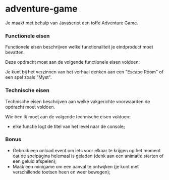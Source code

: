 # adventure-game
Je maakt met behulp van Javascript een toffe Adventure Game.

### Functionele eisen
Functionele eisen beschrijven welke functionaliteit je eindproduct moet bevatten. 

Deze opdracht moet aan de volgende functionele eisen voldoen:
<!-- * het spel heeft tenminste 10 verschillende locaties (elke locatie heeft een titel, een foto, een verhaaltje en meerdere keuzes); -->
<!-- * het spel heeft een startpagina (met uitleg over hoe het spel werkt, een sfeerfoto, de titel van het spel, en een knop "start"); -->
<!-- * de speler krijgt de mogelijkheid om voorwerpen op te pakken;
* de speler mag bepaalde locaties niet betreden zonder het juiste voorwerp; -->
<!-- * het verhaal kent een "win" einde; -->
<!-- * het verhaal kent meerdere "faal" eindes; -->
<!-- * het verhaal kent meerdere routes en meerdere eindpunten, je kunt het verhaal dus meerdere keren spelen met verschillende uitkomsten; -->
<!-- * je kiest afbeeldingen die de sfeer in het spel ondersteunen; -->

Je kunt bij het verzinnen van het verhaal denken aan een "Escape Room" of een spel zoals "Myst".

### Technische eisen
Technische eisen beschrijven aan welke vakgerichte voorwaarden de opdracht moet voldoen. 

Wie ben ik moet aan de volgende technische eisen voldoen:
<!-- * elke locatie in het spel heeft een eigen functie; -->
* elke functie logt de titel van het level naar de console; <!-- waar slaat dit op -->
<!-- * elke functie stelt de optieknoppen, de titel, het plaatje en het verhaaltje; -->
<!-- * het wisselen van locaties gebeurt door gebruik te maken van de onClick actions van de buttons; -->
<!-- * je zorgt dat elk level een eigen afbeelding heeft; -->
<!-- * je past de stylesheet aan om het spel een eigen "look & feel" te geven; -->
<!-- * het hele spel vindt plaats zonder de complete pagina te herladen (je mag dus geen links <a> gebruiken); -->

### Bonus
* Gebruik een onload event om iets voor elkaar te krijgen op het moment dat de spelpagina helemaal is geladen (denk aan een animatie starten of een geluid afspelen);
* Maak een minigame om een aanval te ontwijken (je kunt met verschillende toetsen heen en weer bewegen);
